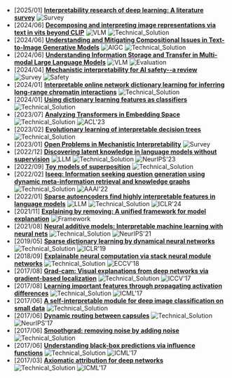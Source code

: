 - [2025/01] **[Interpretability research of deep learning: A literature survey](https://www.sciencedirect.com/science/article/abs/pii/S1566253524004998)** ![Survey](https://img.shields.io/badge/Survey-87b800)
- [2024/06] **[Decomposing and interpreting image representations via text in vits beyond CLIP](https://arxiv.org/abs/2406.01583)** ![VLM](https://img.shields.io/badge/VLM-c7688b) ![Technical_Solution](https://img.shields.io/badge/Technical_Solution-87b800)
- [2024/06] **[Understanding and Mitigating Compositional Issues in Text-to-Image Generative Models](https://arxiv.org/abs/2406.07844)** ![AIGC](https://img.shields.io/badge/AIGC-a99cf4) ![Technical_Solution](https://img.shields.io/badge/Technical_Solution-87b800)
- [2024/06] **[Understanding Information Storage and Transfer in Multi-modal Large Language Models](https://arxiv.org/abs/2406.04236)** ![VLM](https://img.shields.io/badge/VLM-c7688b) ![Evaluation](https://img.shields.io/badge/Evaluation-87b800)
- [2024/04] **[Mechanistic interpretability for AI safety--a review](https://arxiv.org/abs/2404.14082)** ![Survey](https://img.shields.io/badge/Survey-87b800) ![Safety](https://img.shields.io/badge/Safety-87b800)
- [2024/01] **[Interpretable online network dictionary learning for inferring long-range chromatin interactions](https://journals.plos.org/ploscompbiol/article?id=10.1371/journal.pcbi.1012095)** ![Technical_Solution](https://img.shields.io/badge/Technical_Solution-87b800)
- [2024/01] **[Using dictionary learning features as classifiers](https://transformer-circuits.pub/2024/features-as-classifiers/index.html)** ![Technical_Solution](https://img.shields.io/badge/Technical_Solution-87b800)
- [2023/07] **[Analyzing Transformers in Embedding Space](https://aclanthology.org/2023.acl-long.854/)** ![Technical_Solution](https://img.shields.io/badge/Technical_Solution-87b800) ![ACL'23](https://img.shields.io/badge/ACL'23-f1b800)
- [2023/02] **[Evolutionary learning of interpretable decision trees](https://arxiv.org/abs/2012.07723)** ![Technical_Solution](https://img.shields.io/badge/Technical_Solution-87b800)
- [2023/01] **[Open Problems in Mechanistic Interpretability](https://arxiv.org/abs/2501.16496)** ![Survey](https://img.shields.io/badge/Survey-87b800)
- [2022/12] **[Discovering latent knowledge in language models without supervision](https://arxiv.org/abs/2212.03827)** ![LLM](https://img.shields.io/badge/LLM-589cf4) ![Technical_Solution](https://img.shields.io/badge/Technical_Solution-87b800) ![NeurIPS'23](https://img.shields.io/badge/NeurIPS'23-f1b800)
- [2022/09] **[Toy models of superposition](https://arxiv.org/abs/2209.10652)** ![Technical_Solution](https://img.shields.io/badge/Technical_Solution-87b800)
- [2022/02] **[Iseeq: Information seeking question generation using dynamic meta-information retrieval and knowledge graphs](https://ojs.aaai.org/index.php/AAAI/article/view/21319)** ![Technical_Solution](https://img.shields.io/badge/Technical_Solution-87b800) ![AAAI'22](https://img.shields.io/badge/AAAI'22-f1b800)
- [2022/01] **[Sparse autoencoders find highly interpretable features in language models](https://arxiv.org/abs/2309.08600)** ![LLM](https://img.shields.io/badge/LLM-589cf4) ![Technical_Solution](https://img.shields.io/badge/Technical_Solution-87b800) ![ICLR'24](https://img.shields.io/badge/ICLR'24-f1b800)
- [2021/11] **[Explaining by removing: A unified framework for model explanation](https://arxiv.org/abs/2011.14878)** ![Framework](https://img.shields.io/badge/Framework-87b800)
- [2021/08] **[Neural additive models: Interpretable machine learning with neural nets](https://arxiv.org/abs/2004.13912)** ![Technical_Solution](https://img.shields.io/badge/Technical_Solution-87b800) ![NeurIPS'21](https://img.shields.io/badge/NeurIPS'21-f1b800)
- [2019/05] **[Sparse dictionary learning by dynamical neural networks](https://arxiv.org/abs/1805.08952)** ![Technical_Solution](https://img.shields.io/badge/Technical_Solution-87b800) ![ICLR'19](https://img.shields.io/badge/ICLR'19-f1b800)
- [2018/09] **[Explainable neural computation via stack neural module networks](https://openaccess.thecvf.com/content_ECCV_2018/html/Ronghang_Hu_Explainable_Neural_Computation_ECCV_2018_paper.html)** ![Technical_Solution](https://img.shields.io/badge/Technical_Solution-87b800) ![ECCV'18](https://img.shields.io/badge/ECCV'18-f1b800)
- [2017/08] **[Grad-cam: Visual explanations from deep networks via gradient-based localization](https://openaccess.thecvf.com/content_iccv_2017/html/Selvaraju_Grad-CAM_Visual_Explanations_ICCV_2017_paper.html)** ![Technical_Solution](https://img.shields.io/badge/Technical_Solution-87b800) ![ICCV'17](https://img.shields.io/badge/ICCV'17-f1b800)
- [2017/08] **[Learning important features through propagating activation differences](https://proceedings.mlr.press/v70/shrikumar17a.html)** ![Technical_Solution](https://img.shields.io/badge/Technical_Solution-87b800) ![ICML'17](https://img.shields.io/badge/ICML'17-f1b800)
- [2017/06] **[A self-interpretable module for deep image classification on small data](https://link.springer.com/article/10.1007/s10489-022-03886-6)** ![Technical_Solution](https://img.shields.io/badge/Technical_Solution-87b800)
- [2017/06] **[Dynamic routing between capsules](https://arxiv.org/abs/1710.09829)** ![Technical_Solution](https://img.shields.io/badge/Technical_Solution-87b800) ![NeurIPS'17](https://img.shields.io/badge/NeurIPS'17-f1b800)
- [2017/06] **[Smoothgrad: removing noise by adding noise](https://arxiv.org/abs/1706.03825)** ![Technical_Solution](https://img.shields.io/badge/Technical_Solution-87b800)
- [2017/06] **[Understanding black-box predictions via influence functions](https://proceedings.mlr.press/v70/koh17a.html)** ![Technical_Solution](https://img.shields.io/badge/Technical_Solution-87b800) ![ICML'17](https://img.shields.io/badge/ICML'17-f1b800)
- [2017/03] **[Axiomatic attribution for deep networks](https://proceedings.mlr.press/v70/sundararajan17a.html)** ![Technical_Solution](https://img.shields.io/badge/Technical_Solution-87b800) ![ICML'17](https://img.shields.io/badge/ICML'17-f1b800)
